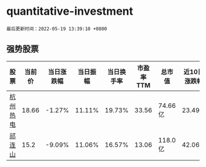 # quantitative-investment

`最后更新时间：2022-05-19 13:39:10 +0800`

## 强势股票

|股票|当前价|当日涨跌幅|当日振幅|当日换手率|市盈率TTM|总市值|近10日涨跌幅|
|----|----|----|----|----|----|----|----|
|[杭州热电](https://xueqiu.com/S/SH605011)|18.66|-1.27%|11.11%|19.73%|33.56|74.66亿|23.49%|
|[祁连山](https://xueqiu.com/S/SH600720)|15.2|-9.09%|11.06%|16.57%|13.06|118.0亿|42.06%|
